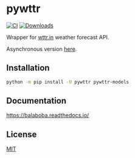 # pywttr

[![CI](https://github.com/monosans/pywttr/actions/workflows/ci.yml/badge.svg)](https://github.com/monosans/pywttr/actions/workflows/ci.yml)
[![Downloads](https://static.pepy.tech/badge/pywttr)](https://pepy.tech/project/pywttr)

Wrapper for [wttr.in](https://wttr.in) weather forecast API.

Asynchronous version [here](https://github.com/monosans/aiopywttr).

## Installation

```bash
python -m pip install -U pywttr pywttr-models
```

## Documentation

<https://balaboba.readthedocs.io/>

## License

[MIT](https://github.com/monosans/pywttr/blob/main/LICENSE)
